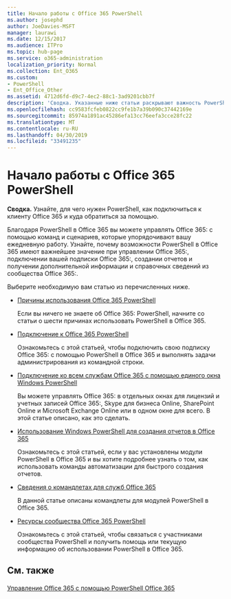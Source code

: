 ```yaml
---
title: Начало работы с Office 365 PowerShell
ms.author: josephd
author: JoeDavies-MSFT
manager: laurawi
ms.date: 12/15/2017
ms.audience: ITPro
ms.topic: hub-page
ms.service: o365-administration
localization_priority: Normal
ms.collection: Ent_O365
ms.custom:
- PowerShell
- Ent_Office_Other
ms.assetid: 4712d6fd-d9c7-4ec2-88c1-3ad9201cbb7f
description: 'Сводка. Указанные ниже статьи раскрывают важность PowerShell в Office 365 и объясняют, как подключиться к клиенту Office 365: и где получить поддержку.'
ms.openlocfilehash: cc9583fcfeb0822cc9fe1b7a39b090c37442169e
ms.sourcegitcommit: 85974a1891ac45286efa13cc76eefa3cce28fc22
ms.translationtype: MT
ms.contentlocale: ru-RU
ms.lasthandoff: 04/30/2019
ms.locfileid: "33491235"
---
```

# <a name="getting-started-with-office-365-powershell"></a>Начало работы с Office 365 PowerShell

 **Сводка.** Узнайте, для чего нужен PowerShell, как подключиться к клиенту Office 365 и куда обратиться за помощью.
  
Благодаря PowerShell в Office 365 вы можете управлять Office 365: с помощью команд и сценариев, которые упорядочивают вашу ежедневную работу. Узнайте, почему возможности PowerShell в Office 365 имеют важнейшее значение при управлении Office 365:, подключении вашей подписки Office 365:, создании отчетов и получении дополнительной информации и справочных сведений из сообщества Office 365:.
  
Выберите необходимую вам статью из перечисленных ниже.
  
- [Причины использования Office 365 PowerShell](why-you-need-to-use-office-365-powershell.md)
    
    Если вы ничего не знаете об Office 365: PowerShell, начните со статьи о шести причинах использовать PowerShell в Office 365. 
    
- [Подключение к Office 365 PowerShell](connect-to-office-365-powershell.md)
    
    Ознакомьтесь с этой статьей, чтобы подключить свою подписку Office 365: с помощью PowerShell в Office 365 и выполнять задачи администрирования из командной строки.
    
- [Подключение ко всем службам Office 365 с помощью единого окна Windows PowerShell](connect-to-all-office-365-services-in-a-single-windows-powershell-window.md)
    
    Вы можете управлять Office 365: в отдельных окнах для лицензий и учетных записей Office 365:, Skype для бизнеса Online, SharePoint Online и Microsoft Exchange Online или в одном окне для всего. В этой статье описано, как это сделать.
    
- [Использование Windows PowerShell для создания отчетов в Office 365](use-windows-powershell-to-create-reports-in-office-365.md)
    
    Ознакомьтесь с этой статьей, если у вас установлены модули PowerShell в Office 365 и вы хотите подробнее узнать о том, как использовать команды автоматизации для быстрого создания отчетов. 
    
- [Сведения о командлетах для служб Office 365](cmdlet-references-for-office-365-services.md)
    
    В данной статье описаны командлеты для модулей PowerShell в Office 365.
    
- [Ресурсы сообщества Office 365 PowerShell](office-365-powershell-community-resources.md)
    
    Ознакомьтесь с этой статьей, чтобы связаться с участниками сообщества PowerShell и получить помощь или текущую информацию об использовании PowerShell в Office 365.
    
## <a name="see-also"></a>См. также

#### 

[Управление Office 365 с помощью PowerShell Office 365](manage-office-365-with-office-365-powershell.md)

